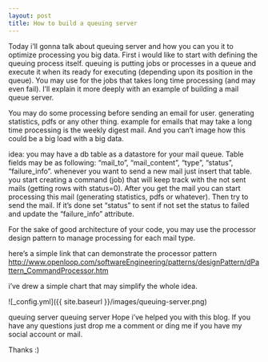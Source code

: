 ```yaml
---
layout: post
title: How to build a queuing server
---
```


Today i’ll gonna talk about queuing server and how you can you it to optimize processing you big data.
First i would like to start with defining the queuing process itself. queuing is putting jobs or processes in a queue and execute it when its ready for executing (depending upon its position in the queue). You may use for the jobs that takes long time processing (and may even fail).
I’ll explain it more deeply with an example of building a mail queue server.

You may do some processing before sending an email for user. generating statistics, pdfs or any other thing. example for emails that may take a long time processing is the weekly digest mail. And you can’t image how this could be a big load with a big data.

idea:
you may have a db table as a datastore for your mail queue. Table fields may be as following: “mail_to”, “mail_content”, “type”, “status”, “failure_info”. whenever you want to send a new mail just insert that table.
you start creating a command (job) that will keep track with the not sent mails (getting rows with status=0). After you get the mail you can start processing this mail (generating statistics, pdfs or whatever). Then try to send the mail. If it’s done set “status” to sent if not set the status to failed and update the “failure_info” attribute.

For the sake of good architecture of your code, you may use the processor design pattern to manage processing for each mail type.

here’s a simple link that can demonstrate the processor pattern http://www.openloop.com/softwareEngineering/patterns/designPattern/dPattern_CommandProcessor.htm

i’ve drew a simple chart that may simplify the whole idea.

![_config.yml]({{ site.baseurl }}/images/queuing-server.png)

queuing server
queuing server
Hope i’ve helped you with this blog. If you have any questions just drop me a comment or ding me if you have my social account or mail.

Thanks :)